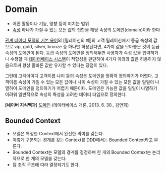 # Domain 

- 어떤 활동이나 기능, 영향 등이 미치는 범위
- [속성](https://terms.naver.com/entry.nhn?docId=3431117&ref=y) 하나가 가질 수 있는 모든 값의 집합을 해당 속성의 도메인(domain)이라 한다

[관계 데이터 모델의 기본 용어](https://terms.naver.com/entry.nhn?docId=3431135&ref=y)의 [릴레이션의 예]의 고객 릴레이션에서 등급 속성의 값으로 vip, gold, silver, bronze 중 하나만 허용된다면, 4가지 값을 모아놓은 것이 등급 속성의 도메인이 된다. 등급 속성의 도메인을 정의해두면 사용자가 속성 값을 입력하거나 수정할 때 [데이터베이스 시스템](https://terms.naver.com/entry.nhn?docId=3431088&ref=y)이 적합성을 판단하여 4가지 이외의 값은 허용하지 않음으로써 항상 올바른 값만 유지할 수 있다는 장점이 있다.

그런데 고객아이디·고객이름·나이 등의 속성은 도메인을 정확히 정의하기가 어렵다. 고객이름 속성이 가질 수 있는 모든 값이나 나이 속성이 가질 수 있는 모든 값을 일일이 나열하여 도메인을 정의하기가 어렵기 때문이다. 도메인은 가능한 값을 일일이 나열하기 어려워 일반적으로 속성의 특성을 고려한 데이터 타입으로 정의한다.

**[네이버 지식백과]** [도메인](https://terms.naver.com/entry.naver?docId=3431138) (데이터베이스 개론, 2013. 6. 30., 김연희)



## Bounded Context

- 모델은 특정한 Context에서 완전한 의미를 갖는다.
- 이렇게 구분되는 경계를 갖는 Context를 DDD에서는 Bounded Context라고 부른다.
- Bounded Context는 모델의 경계를 결정하며 한 개의 Bounded Context는 논리적으로 한 개의 모델을 갖는다.
- 팀 조직 구조에 따라 결정되기도 한다.